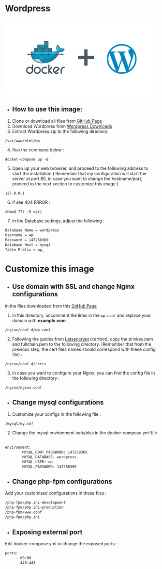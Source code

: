 # Wordpress

![Wordpress Docker](https://raw.githubusercontent.com/zakery1369/pics/master/Wordpress.png)

- ## How to use this image:

1. Clone or download all files from  [GitHub Page](https://github.com/zakery1369/wordpress/)
2. Download Wordpress from [Wordpress Downloads](https://wordpress.org/download/)
3. Extract Wordpress.zip to the following directory:
```
/var/www/html/wp
```
4. Run the command below :
```
docker-compose up -d
```
5. Open up your web browser, and proceed to the following address to start the installation ( Remember that my configuration will start the server at port 80, in case you want to change the hostname/port, proceed to the next section to customize this image )

```
127.0.0.1
```
6. If see 404 ERROR :
```
chmod 777 -R var/
```
7. In the Database settings, adjust the following :
```
Database Name = wordpress
Username = wp
Password = 147258369
Database Host = mysql
Table Prefix = wp_
```


# Customize this image

- ## Use domain with SSL and change Nginx configurations
in the files downloaded from this [GitHub Page](https://github.com/zakery1369/wordpress)
1. In this directory, uncomment the lines in the ``wp.conf`` and replace your domain with **example.com**
```
/nginx/conf.d/wp.conf
```
2. Following the guides from [Letsencrypt](https://letsencrypt.org/getting-started/) (certbot), copy the privkey.pem and fullchain.pem to the following directory. (Remember that from the previous step, the cert files names should correspond with these config file) :
```
/nginx/conf.d/certs
```
3. In case you want to configure your Nginx, you can find the config file in the following directory :
```
/nginx/nginx.conf
```

- ## Change mysql configurations
1. Customize your configs in the following file :
```
/mysql/my.cnf
```
2. Change the mysql environment variables in the docker-compose.yml file :
```
environment:
        MYSQL_ROOT_PASSWORD: 147258369
        MYSQL_DATABASE: wordpress
        MYSQL_USER: wp
        MYSQL_PASSWORD: 147258369
```
- ## Change php-fpm configurations
Add your customized configurations in these files :
```
/php-fpm/php.ini-development
/php-fpm/php.ini-production
/php-fpm/www.conf
/php-fpm/php.ini
```

- ## Exposing external port
Edit docker-compose.yml to change the exposed ports :
``` 
ports:
     - 80:80
     - 443:443
```

